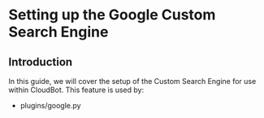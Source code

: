# Setting up the Google Custom Search Engine

## Introduction
In this guide, we will cover the setup of the Custom Search Engine for use within CloudBot. This feature is used by:
 - plugins/google.py
